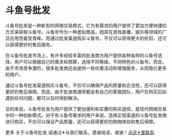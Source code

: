# 斗鱼号批发

斗鱼号批发是一种新型的网络交易模式，它为有需求的用户提供了更加方便快捷的方式来获取斗鱼号。斗鱼号作为一种虚拟商品，因其在游戏直播、娱乐等领域的广泛应用而备受青睐。而通过批发渠道购买斗鱼号，不仅可以获得更大的折扣，还可以获得更好的售后服务。

在斗鱼号批发市场上，有许多经验丰富的批发商为用户提供各种各样的斗鱼号选择。用户可以根据自己的需求和预算，选择不同等级、不同特色的斗鱼号。而且，由于市场竞争激烈，很多批发商还会提供一些优惠活动和增值服务，从而吸引更多的用户。

通过斗鱼号批发渠道购买斗鱼号，不仅可以确保产品的质量和合法性，还可以获得更好的售后保障。而且，由于批发商通常都会有自己的客服团队，用户在购买后如遇到任何问题，都可以及时得到解决。

总的来说，斗鱼号批发为用户提供了更加便利和实惠的购买途径，是现代网络交易中的一种创新模式。对于有斗鱼号需求的用户来说，选择正规渠道的斗鱼号批发商进行购买，不仅可以保证产品质量，还可以获得更好的购物体验和售后保障。

更多 关于斗鱼号批发 请通过✈与我们联系，感谢阅读，谢谢！[点这✈里联系](https://c.k02.cc)